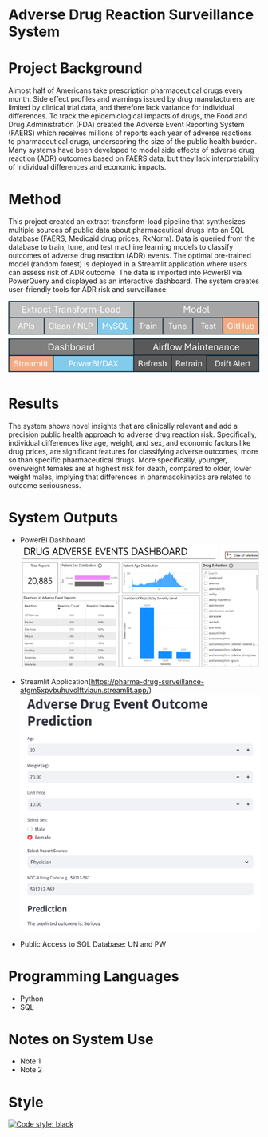# Adverse Drug Reaction Surveillance System

# Project Background
Almost half of Americans take prescription pharmaceutical drugs every month. Side effect profiles and warnings issued by drug manufacturers are limited by clinical trial data, and therefore lack variance for individual differences. To track the epidemiological impacts of drugs, the Food and Drug Administration (FDA) created the Adverse Event Reporting System (FAERS) which receives millions of reports each year of adverse reactions to pharmaceutical drugs, underscoring the size of the public health burden. Many systems have been developed to model side effects of adverse drug reaction (ADR) outcomes based on FAERS data, but they lack interpretability of individual differences and economic impacts. 

# Method
This project created an extract-transform-load pipeline that synthesizes multiple sources of public data about pharmaceutical drugs into an SQL database (FAERS, Medicaid drug prices, RxNorm). Data is queried from the database to train, tune, and test machine learning models to classify outcomes of adverse drug reaction (ADR) events. The optimal pre-trained model (random forest) is deployed in a Streamlit application where users can assess risk of ADR outcome. The data is imported into PowerBI via PowerQuery and displayed as an interactive dashboard. The system creates user-friendly tools for ADR risk and surveillance.  


![ADR Surveillance System Architecture](/ImageLibrary/DataArchSquare.png)

# Results
The system shows novel insights that are clinically relevant and add a precision public health approach to adverse drug reaction risk. Specifically, individual differences like age, weight, and sex, and economic factors like drug prices, are significant features for classifying adverse outcomes, more so than specific pharmaceutical drugs. More specifically, younger, overweight females are at highest risk for death, compared to older, lower weight males, implying that differences in pharmacokinetics are related to outcome seriousness.

# System Outputs
* PowerBI Dashboard
![PowerBIDashboard](/ImageLibrary/dashboard.png) 

* Streamlit Application(https://pharma-drug-surveillance-atgm5xpvbuhuvolftviaun.streamlit.app/)
![Streamlit](/ImageLibrary/streamlit.png)

* Public Access to SQL Database: UN and PW

# Programming Languages
* Python
* SQL
  
# Notes on System Use
* Note 1
* Note 2

# Style
[![Code style: black](https://img.shields.io/badge/code%20style-black-000000.svg)](https://github.com/psf/black)

